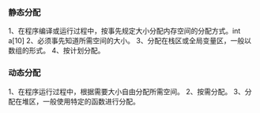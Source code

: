 ### 静态分配
1、在程序编译或运行过程中，按事先规定大小分配内存空间的分配方式。int a[10]
2、必须事先知道所需空间的大小。
3、分配在栈区或全局变量区，一般以数组的形式。
4、按计划分配。

### 动态分配
1、在程序运行过程中，根据需要大小自由分配所需空间。
2、按需分配。
3、分配在堆区，一般使用特定的函数进行分配。